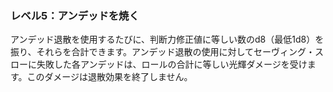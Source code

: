 ### レベル5：アンデッドを焼く

アンデッド退散を使用するたびに、判断力修正値に等しい数のd8（最低1d8）を振り、それらを合計できます。アンデッド退散の使用に対してセーヴィング・スローに失敗した各アンデッドは、ロールの合計に等しい光輝ダメージを受けます。このダメージは退散効果を終了しません。
